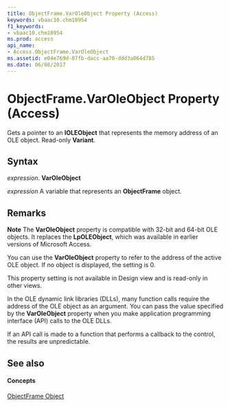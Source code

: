 ```yaml
---
title: ObjectFrame.VarOleObject Property (Access)
keywords: vbaac10.chm10954
f1_keywords:
- vbaac10.chm10954
ms.prod: access
api_name:
- Access.ObjectFrame.VarOleObject
ms.assetid: e04e769d-07fb-dacc-aa70-ddd3a064d785
ms.date: 06/08/2017
---
```



# ObjectFrame.VarOleObject Property (Access)

 Gets a pointer to an **IOLEObject** that represents the memory address of an OLE object. Read-only **Variant**.


## Syntax

 _expression_. **VarOleObject**

 _expression_ A variable that represents an **ObjectFrame** object.


## Remarks


 **Note**  The **VarOleObject** property is compatible with 32-bit and 64-bit OLE objects. It replaces the **LpOLEObject**, which was available in earlier versions of Microsoft Access.

You can use the **VarOleObject** property to refer to the address of the active OLE object. If no object is displayed, the setting is 0.

This property setting is not available in Design view and is read-only in other views.

In the OLE dynamic link libraries (DLLs), many function calls require the address of the OLE object as an argument. You can pass the value specified by the **VarOleObject** property when you make application programming interface (API) calls to the OLE DLLs.

If an API call is made to a function that performs a callback to the control, the results are unpredictable.


## See also


#### Concepts


[ObjectFrame Object](objectframe-object-access.md)

